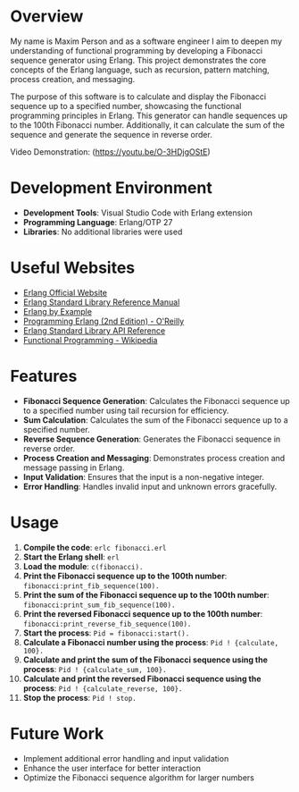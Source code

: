 # Overview

My name is Maxim Person and as a software engineer I aim to deepen my understanding of functional programming by developing a Fibonacci sequence generator using Erlang. This project demonstrates the core concepts of the Erlang language, such as recursion, pattern matching, process creation, and messaging.

The purpose of this software is to calculate and display the Fibonacci sequence up to a specified number, showcasing the functional programming principles in Erlang. This generator can handle sequences up to the 100th Fibonacci number. Additionally, it can calculate the sum of the sequence and generate the sequence in reverse order.

Video Demonstration: (https://youtu.be/O-3HDjgOStE)

# Development Environment

- **Development Tools**: Visual Studio Code with Erlang extension
- **Programming Language**: Erlang/OTP 27
- **Libraries**: No additional libraries were used

# Useful Websites

* [Erlang Official Website](https://www.erlang.org/)
* [Erlang Standard Library Reference Manual](https://erlang.org/doc/)
* [Erlang by Example](https://erlangbyexample.org/)
* [Programming Erlang (2nd Edition) - O'Reilly](https://www.oreilly.com/library/view/programming-erlang-2nd/9781941222454/)
* [Erlang Standard Library API Reference](https://www.erlang.org/doc/apps/stdlib/api-reference.html)
* [Functional Programming - Wikipedia](https://en.wikipedia.org/wiki/Functional_programming)

# Features

- **Fibonacci Sequence Generation**: Calculates the Fibonacci sequence up to a specified number using tail recursion for efficiency.
- **Sum Calculation**: Calculates the sum of the Fibonacci sequence up to a specified number.
- **Reverse Sequence Generation**: Generates the Fibonacci sequence in reverse order.
- **Process Creation and Messaging**: Demonstrates process creation and message passing in Erlang.
- **Input Validation**: Ensures that the input is a non-negative integer.
- **Error Handling**: Handles invalid input and unknown errors gracefully.

# Usage

1. **Compile the code**: `erlc fibonacci.erl`
2. **Start the Erlang shell**: `erl`
3. **Load the module**: `c(fibonacci).`
4. **Print the Fibonacci sequence up to the 100th number**: `fibonacci:print_fib_sequence(100).`
5. **Print the sum of the Fibonacci sequence up to the 100th number**: `fibonacci:print_sum_fib_sequence(100).`
6. **Print the reversed Fibonacci sequence up to the 100th number**: `fibonacci:print_reverse_fib_sequence(100).`
7. **Start the process**: `Pid = fibonacci:start().`
8. **Calculate a Fibonacci number using the process**: `Pid ! {calculate, 100}.`
9. **Calculate and print the sum of the Fibonacci sequence using the process**: `Pid ! {calculate_sum, 100}.`
10. **Calculate and print the reversed Fibonacci sequence using the process**: `Pid ! {calculate_reverse, 100}.`
11. **Stop the process**: `Pid ! stop.`

# Future Work

* Implement additional error handling and input validation
* Enhance the user interface for better interaction
* Optimize the Fibonacci sequence algorithm for larger numbers
